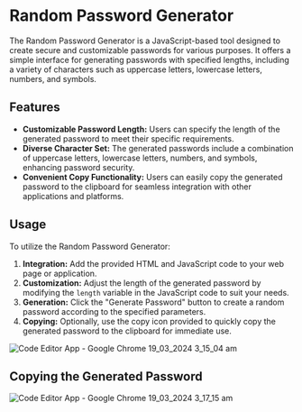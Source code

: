 # Random Password Generator

The Random Password Generator is a JavaScript-based tool designed to create secure and customizable passwords for various purposes. It offers a simple interface for generating passwords with specified lengths, including a variety of characters such as uppercase letters, lowercase letters, numbers, and symbols.

## Features

- **Customizable Password Length:** Users can specify the length of the generated password to meet their specific requirements.
- **Diverse Character Set:** The generated passwords include a combination of uppercase letters, lowercase letters, numbers, and symbols, enhancing password security.
- **Convenient Copy Functionality:** Users can easily copy the generated password to the clipboard for seamless integration with other applications and platforms.

## Usage

To utilize the Random Password Generator:

1. **Integration:** Add the provided HTML and JavaScript code to your web page or application.
2. **Customization:** Adjust the length of the generated password by modifying the `length` variable in the JavaScript code to suit your needs.
3. **Generation:** Click the "Generate Password" button to create a random password according to the specified parameters.
4. **Copying:** Optionally, use the copy icon provided to quickly copy the generated password to the clipboard for immediate use.


![Code Editor App - Google Chrome 19_03_2024 3_15_04 am](https://github.com/Tashfeen-Chohan/JS-PASSWORD-GENERATOR/assets/147094961/cdf66661-cbb2-4b21-b7fb-13a985e0d6b3)

## Copying the Generated Password


![Code Editor App - Google Chrome 19_03_2024 3_17_15 am](https://github.com/Tashfeen-Chohan/JS-PASSWORD-GENERATOR/assets/147094961/3ac4b9e7-4521-4cbe-b578-f384be99cc9f)





